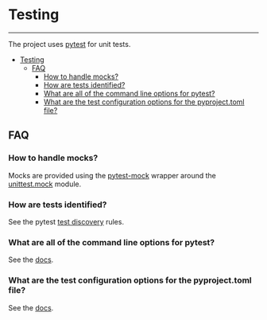 # Testing

---

The project uses [pytest](https://docs.pytest.org/en/6.2.x/contents.html) for unit tests.

- [Testing](#testing)
  - [FAQ](#faq)
    - [How to handle mocks?](#how-to-handle-mocks)
    - [How are tests identified?](#how-are-tests-identified)
    - [What are all of the command line options for pytest?](#what-are-all-of-the-command-line-options-for-pytest)
    - [What are the test configuration options for the pyproject.toml file?](#what-are-the-test-configuration-options-for-the-pyprojecttoml-file)

## FAQ

### How to handle mocks?

Mocks are provided using the [pytest-mock](https://github.com/pytest-dev/pytest-mock)
wrapper around the [unittest.mock](https://docs.python.org/3.9/library/unittest.mock.html) module.

### How are tests identified?

See the pytest [test discovery](https://docs.pytest.org/en/6.2.x/goodpractices.html#test-discovery) rules.

### What are all of the command line options for pytest?

See the [docs](https://docs.pytest.org/en/6.2.x/reference.html#command-line-flags).

### What are the test configuration options for the pyproject.toml file?
See the [docs](https://docs.pytest.org/en/6.2.x/reference.html#configuration-options).
